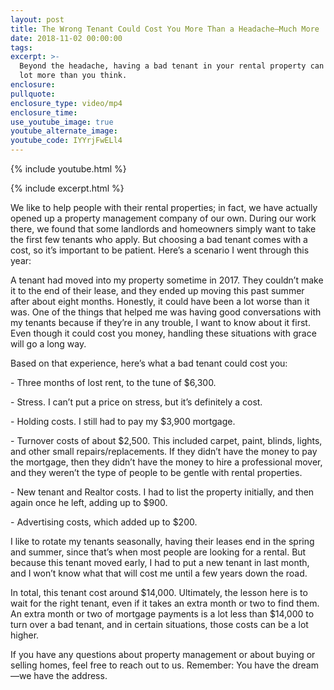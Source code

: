 ```yaml
---
layout: post
title: The Wrong Tenant Could Cost You More Than a Headache—Much More
date: 2018-11-02 00:00:00
tags:
excerpt: >-
  Beyond the headache, having a bad tenant in your rental property can cost a
  lot more than you think.
enclosure:
pullquote:
enclosure_type: video/mp4
enclosure_time:
use_youtube_image: true
youtube_alternate_image:
youtube_code: IYYrjFwELl4
---
```

{% include youtube.html %}

{% include excerpt.html %}

We like to help people with their rental properties; in fact, we have actually opened up a property management company of our own. During our work there, we found that some landlords and homeowners simply want to take the first few tenants who apply. But choosing a bad tenant comes with a cost, so it’s important to be patient. Here’s a scenario I went through this year:

A tenant had moved into my property sometime in 2017. They couldn’t make it to the end of their lease, and they ended up moving this past summer after about eight months. Honestly, it could have been a lot worse than it was. One of the things that helped me was having good conversations with my tenants because if they’re in any trouble, I want to know about it first. Even though it could cost you money, handling these situations with grace will go a long way.

Based on that experience, here’s what a bad tenant could cost you:

\- Three months of lost rent, to the tune of $6,300.

\- Stress. I can’t put a price on stress, but it’s definitely a cost.

\- Holding costs. I still had to pay my $3,900 mortgage.

\- Turnover costs of about $2,500. This included carpet, paint, blinds, lights, and other small repairs/replacements. If they didn’t have the money to pay the mortgage, then they didn’t have the money to hire a professional mover, and they weren’t the type of people to be gentle with rental properties.

\- New tenant and Realtor costs. I had to list the property initially, and then again once he left, adding up to $900.

\- Advertising costs, which added up to $200.

I like to rotate my tenants seasonally, having their leases end in the spring and summer, since that’s when most people are looking for a rental. But because this tenant moved early, I had to put a new tenant in last month, and I won’t know what that will cost me until a few years down the road.

In total, this tenant cost around $14,000. Ultimately, the lesson here is to wait for the right tenant, even if it takes an extra month or two to find them. An extra month or two of mortgage payments is a lot less than $14,000 to turn over a bad tenant, and in certain situations, those costs can be a lot higher.

If you have any questions about property management or about buying or selling homes, feel free to reach out to us. Remember: You have the dream—we have the address.

